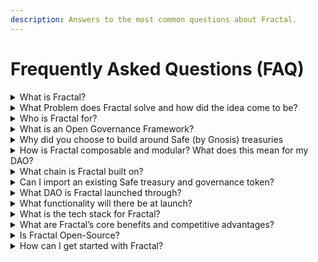 ```yaml
---
description: Answers to the most common questions about Fractal.
---
```


# Frequently Asked Questions (FAQ)

<details>
<summary>What is Fractal?</summary>

The Fractal framework is for on-chain DAOs to construct on-chain subDAO hierarchies in whatever structure unleashes effective and secure decision-making. This empowers your existing Safe Treasuries (by Gnosis) with the power of a truly composable governance layer, meaning DAOs can construct and scale their contributors in any hierarchy that unlocks effective execution.

For example, DAOs can formalize their contributor Multi-Sigs into subDAO hierachies all accountable to a parentDAO of community token voters. Or do you prefer a governing council of expert individuals with protection powers over a token voting community? All these structures and more are available as Fractal empowers builders to build their DAO in any structure that makes them uniquely effective. 

With different governance structures per subDAO, safeguard checks and balances at the parent level, and modular plug-and-play ecosystem additions available at each level of the DAO, this means DAOs no longer compromise on effectiveness as they scale.
</details>

<details>
<summary>What Problem does Fractal solve and how did the idea come to be?</summary>

DAOs are stuck. Stuck choosing between on-chain community decision-making (democratic but slow, expensive and tricky to tackle nuanced issues) and overly compromising on individuals executing ‘the community will’ via multi-signature. Neither is a perfect solution for everyday DAO decision-making, but DAOs shouldn’t have to choose. Why can’t DAOs be formed in a subDAO hierarchy that empowers different governance structures per working group whilst enabling on-chain safeguards to the Parent? 

The [decentDAO](https://www.decent-dao.org/) venture studio experienced this challenge firsthand as they transitioned from LLC to DAO, so they created Fractal. This novel governance framework helps DAOs who are struggling to flexibly structure their contributors’ on-chain decision-making without compromising day-to-day effectiveness. In short, Fractal empowers DAOs to get things done!
</details>

<details>
<summary>Who is Fractal for?</summary>

Fractal is for DAO members and builders who find existing DAO tools and ‘all-in-one-platforms’ rigid and restrictive for their DAO needs. As their DAO evolves and scales, they’ve seen the benefits - and at times restrictions - of different governance methods. They know there’s no such thing as ‘one governance fits all.’ They know that at times small groups of domain experts can act faster than a large community, but the community requires on-chain restrictions to protect them from losing control. 

Fractal is for the DAOs that have so far defaulted to Multi-Signatories and off-chain Snapshot voting… but know they need something more!
</details>

<details>
<summary>What is an Open Governance Framework?</summary>

A governance framework is made up of composable components which manage on-chain powers and relationships between DAO contributors.

The fact it’s ‘open’ means that this framework isn’t limited to what we build. Instead it can be built on by DAOs with the latest tooling from across the crypto ecosystem
</details>

<details>
<summary>Why did you choose to build around Safe (by Gnosis) treasuries</summary>

DAOs are governance structures for decentralized on-chain decision-making around digital assets. This requires maintaining a treasury of assets. We chose to build around Safe contract wallet (formerly Gnosis Safe) because it is the Web3 industry standard for storing treasuries of assets. Not only do 90%+ of DAOs use them but they are secure, modular and empower multiple governance options for decisions on on-chain assets.
</details>

<details>
<summary>How is Fractal composable and modular? What does this mean for my DAO?</summary>

Fractal is a small set of components and permissions attached to a Safe contract wallet.  While we provide the initial set of defaults, the Fractal framework itself is infinitely customizable.

Don’t like ERC20 token-based voting?  Your DAO can vote to remove the strategy and approve a new one.  Does your community require a childDAO to manage specific assets?  They can vote to create sub-DAOs and give custody of those assets to it. The crypto ecosystem is always expanding so your DAO from day 1 needs to be upgradeable to the latest and greatest.
</details>

<details>
<summary>What chain is Fractal built on?</summary>

Fractal is built on the Ethereum Virtual Machine (EVM), and at full launch will support Ethereum Mainnet.  Following launch, we will work to support any EVM chain where Safe is also supported.
</details>

<details>
<summary>Can I import an existing Safe treasury and governance token?</summary>

Our initial beta launch will allow for the creation of a new Safe-based Fractal DAO, along with a new governance token. By Beta-end, users will also be able to convert an existing Safe to a Fractal DAO as well as utilize an existing ERC-20 token as governance. Get involved with our Beta if you want even earlier access to these features.
</details>

<details>
<summary>What DAO is Fractal launched through?</summary>

Fractal was incubated and launched by [decentDAO](https://www.decent-dao.org/).
</details>

<details>
<summary>What functionality will there be at launch?</summary>

The Beta Launch in Q1 of 2023 will allow for the creation of subDAOs either with a (Safe) multi-sig-based governance structure, or a 1:1 ERC20 token voting structure.

Members in either structure will be able to submit transaction proposals, vote on them, and ultimately execute them, provided they pass the governance vote.

Parent DAOs will also have on-chain safeguards over subDAOs allowing them to form proposals or optionally freeze the subDAO assets in case of bad actors or disagreements.

All of this will be managed in an intuitive, simple front end, designed to make managing DAO interactions easy and seamless.
</details>

<details>
<summary>What is the tech stack for Fractal?</summary>

Web app: Typescript, React, ethers.js

Smart Contracts and Test Suite: Solidity, OpenZeppelin, Hardhat, Ethers
</details>

<details>
<summary>What are Fractal’s core benefits and competitive advantages?</summary>

1) **We’re** **Composable to any Structure** - Form a truly composable DAO as a constellation of on-chain decision-making bodies with optional checks and balances between working groups.

2) **Different Governance per working group** - Some groups require domain experts to act fast and autonomously via a Multi-Signatory. This shouldn’t mean other decisions can’t bring the diversity of the entire community to critical decisions. Pick and choose whatever suits your DAO including some of the latest in voting methodologies

3) **Set On-Chain Relationships between groups** - Keep the community in control with optional restrictions of veto, budgeting and freezing powers over smaller working groups. 

4) **A Modular & Upgradeable DAO ready to scale** - Ensure your DAO is always evolving with the latest and vetted cross-ecosystem tools and protocols; all plug-and-play. Then take this one-step further by creating your own custom integration functionality to unlock your personal favourite tools in the ecosystem
</details>

<details>
<summary>Is Fractal Open-Source?</summary>

Yes, Fractal is completely open source.  You can find all of our code at the decentDAO Github: https://github.com/decent-dao 
</details>

<details>
<summary>How can I get started with Fractal?</summary>

Learn more at [fractalframework.xyz](https://www.fractalframework.xyz/) and [join our Discord](https://discord.com/invite/VGyppnX7wG).
</details>
